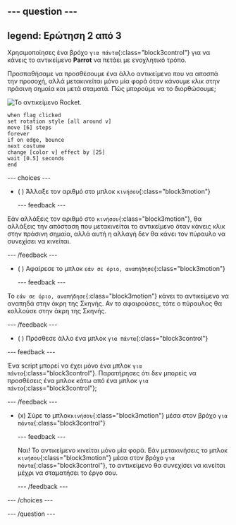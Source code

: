 --- question ---
---
legend: Ερώτηση 2 από 3
---

Χρησιμοποίησες ένα βρόχο `για πάντα`{:class="block3control"} για να κάνεις το αντικείμενο **Parrot** να πετάει με ενοχλητικό τρόπο.

Προσπαθήσαμε να προσθέσουμε ένα άλλο αντικείμενο που να αποσπά την προσοχή, αλλά μετακινείται μόνο μία φορά όταν κάνουμε κλικ στην πράσινη σημαία και μετά σταματά. Πώς μπορούμε να το διορθώσουμε;

![Το αντικείμενο Rocket.](images/rocket-sprite.png)

```blocks3
when flag clicked
set rotation style [all around v] 
move [6] steps 
forever 
if on edge, bounce 
next costume 
change [color v] effect by [25] 
wait [0.5] seconds 
end
```

--- choices ---

- ( ) Άλλαξε τον αριθμό στο μπλοκ `κινήσου`{:class="block3motion"}

  --- feedback ---

Εάν αλλάξεις τον αριθμό στο `κινήσου`{:class="block3motion"}, θα αλλάξεις την απόσταση που μετακινείται το αντικείμενο όταν κάνεις κλικ στην πράσινη σημαία, αλλά αυτή η αλλαγή δεν θα κάνει τον πύραυλο να συνεχίσει να κινείται.

  --- /feedback ---

- ( ) Αφαίρεσε το μπλοκ `εάν σε όριο, αναπήδησε`{:class="block3motion"}

  --- feedback ---

Το `εάν σε όριο, αναπήδησε`{:class="block3motion"} κάνει το αντικείμενο να αναπηδά στην άκρη της Σκηνής. Αν το αφαιρούσες, τότε ο πύραυλος θα κολλούσε στην άκρη της Σκηνής.

  --- /feedback ---

- ( ) Πρόσθεσε άλλο ένα μπλοκ `για πάντα`{:class="block3control"}

--- feedback ---

Ένα script μπορεί να έχει μόνο ένα μπλοκ `για πάντα`{:class="block3control"}. Παρατήρησες ότι δεν μπορείς να προσθέσεις ένα μπλοκ κάτω από ένα μπλοκ `για πάντα`{:class="block3control"};

--- /feedback ---

- (x) Σύρε το μπλοκ`κινήσου`{:class="block3motion"} μέσα στον βρόχο `για πάντα`{:class="block3control"}

  --- feedback ---

  Ναι! Το αντικείμενο κινείται μόνο μία φορά. Εάν μετακινήσεις το μπλοκ `κινήσου`{:class="block3motion"} μέσα στον βρόχο `για πάντα`{:class="block3control"}, το αντικείμενο θα συνεχίσει να κινείται μέχρι να σταματήσει το έργο σου.

  --- /feedback ---

--- /choices ---

--- /question ---
